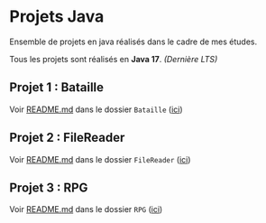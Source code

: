 # Projets Java

Ensemble de projets en java réalisés dans le cadre de mes études.

Tous les projets sont réalisés en **Java 17**. *(Dernière LTS)*

## Projet 1 : Bataille

Voir [README.md](Bataille/README.md) dans le dossier `Bataille` ([ici](Bataille))

## Projet 2 : FileReader

Voir [README.md](FileReader/README.md) dans le dossier `FileReader` ([ici](FileReader))

## Projet 3 : RPG

Voir [README.md](RPG/README.md) dans le dossier `RPG` ([ici](RPG))